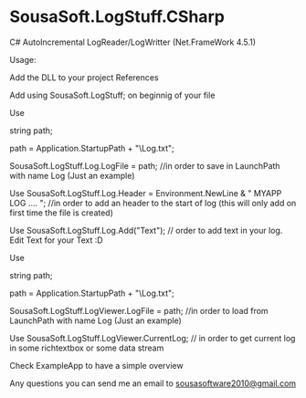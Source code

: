 # SousaSoft.LogStuff.CSharp
C# AutoIncremental LogReader/LogWritter (Net.FrameWork 4.5.1)

Usage:

Add the DLL to your project References

Add using SousaSoft.LogStuff; on beginnig of your file

Use

string path;

path = Application.StartupPath + "\\Log.txt";

SousaSoft.LogStuff.Log.LogFile = path; //in order to save in LaunchPath with name Log (Just an example)

Use SousaSoft.LogStuff.Log.Header = Environment.NewLine & " MYAPP LOG .... "; //in order to add an header to the start of log (this will only add on first time the file is created)

Use SousaSoft.LogStuff.Log.Add("Text"); // order to add text in your log. Edit Text for your Text :D

Use

string path;

path = Application.StartupPath + "\\Log.txt";

SousaSoft.LogStuff.LogViewer.LogFile = path; //in order to load from LaunchPath with name Log (Just an example)

Use SousaSoft.LogStuff.LogViewer.CurrentLog; // in order to get current log in some richtextbox or some data stream

Check ExampleApp to have a simple overview

Any questions you can send me an email to sousasoftware2010@gmail.com
